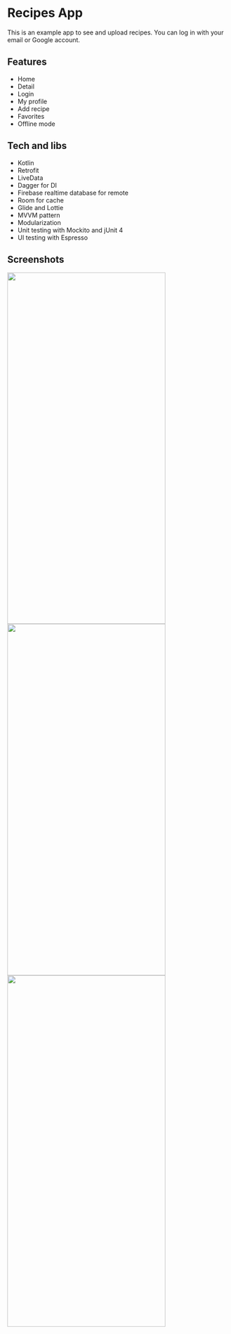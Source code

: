 # Recipes App

This is an example app to see and upload recipes. You can log in with your email or Google account.

## Features

- Home
- Detail
- Login
- My profile
- Add recipe
- Favorites
- Offline mode

## Tech and libs

- Kotlin
- Retrofit
- LiveData
- Dagger for DI
- Firebase realtime database for remote
- Room for cache
- Glide and Lottie
- MVVM pattern
- Modularization
- Unit testing with Mockito and jUnit 4
- UI testing with Espresso

## Screenshots
<img id="recipesApp-home" src="https://github.com/AC-trabajoequipo/recipesApp/assets/15845482/1864da4b-c725-4004-a4de-66de1864eed8" width="360" height="800">
<img id="recipesApp-detail" src="https://github.com/AC-trabajoequipo/recipesApp/assets/15845482/5e3a8c5f-426b-45e1-aac3-71b59ee68e85" width="360" height="800">
<img id="recipesApp-login" src="https://github.com/AC-trabajoequipo/recipesApp/assets/15845482/aa0cceb0-f101-4cdc-997f-f4f737a615de" width="360" height="800">
